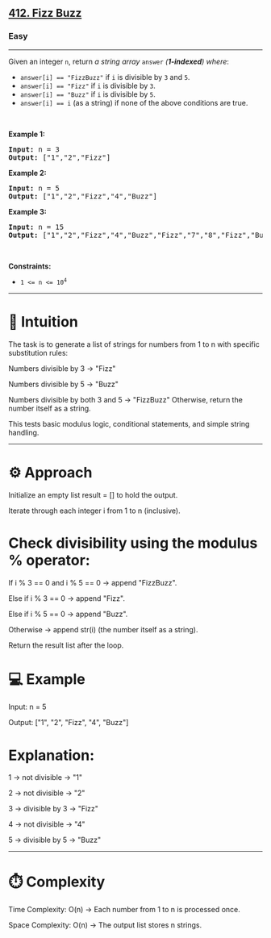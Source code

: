 <h2><a href="https://leetcode.com/problems/fizz-buzz/">412. Fizz Buzz</a></h2><h3>Easy</h3><hr><p>Given an integer <code>n</code>, return <em>a string array </em><code>answer</code><em> (<strong>1-indexed</strong>) where</em>:</p>

<ul>
	<li><code>answer[i] == &quot;FizzBuzz&quot;</code> if <code>i</code> is divisible by <code>3</code> and <code>5</code>.</li>
	<li><code>answer[i] == &quot;Fizz&quot;</code> if <code>i</code> is divisible by <code>3</code>.</li>
	<li><code>answer[i] == &quot;Buzz&quot;</code> if <code>i</code> is divisible by <code>5</code>.</li>
	<li><code>answer[i] == i</code> (as a string) if none of the above conditions are true.</li>
</ul>

<p>&nbsp;</p>
<p><strong class="example">Example 1:</strong></p>
<pre><strong>Input:</strong> n = 3
<strong>Output:</strong> ["1","2","Fizz"]
</pre><p><strong class="example">Example 2:</strong></p>
<pre><strong>Input:</strong> n = 5
<strong>Output:</strong> ["1","2","Fizz","4","Buzz"]
</pre><p><strong class="example">Example 3:</strong></p>
<pre><strong>Input:</strong> n = 15
<strong>Output:</strong> ["1","2","Fizz","4","Buzz","Fizz","7","8","Fizz","Buzz","11","Fizz","13","14","FizzBuzz"]
</pre>
<p>&nbsp;</p>
<p><strong>Constraints:</strong></p>

<ul>
	<li><code>1 &lt;= n &lt;= 10<sup>4</sup></code></li>
</ul>


---

# 🧠 Intuition

The task is to generate a list of strings for numbers from 1 to n with specific substitution rules:

Numbers divisible by 3 → "Fizz"

Numbers divisible by 5 → "Buzz"

Numbers divisible by both 3 and 5 → "FizzBuzz"
Otherwise, return the number itself as a string.

This tests basic modulus logic, conditional statements, and simple string handling.

---

# ⚙️ Approach

Initialize an empty list result = [] to hold the output.

Iterate through each integer i from 1 to n (inclusive).

# Check divisibility using the modulus % operator:

If i % 3 == 0 and i % 5 == 0 → append "FizzBuzz".

Else if i % 3 == 0 → append "Fizz".

Else if i % 5 == 0 → append "Buzz".

Otherwise → append str(i) (the number itself as a string).

Return the result list after the loop.

# 💻 Example
Input: n = 5

Output: ["1", "2", "Fizz", "4", "Buzz"]


# Explanation:

1 → not divisible → "1"

2 → not divisible → "2"

3 → divisible by 3 → "Fizz"

4 → not divisible → "4"

5 → divisible by 5 → "Buzz"

---

# ⏱️ Complexity

Time Complexity: O(n) → Each number from 1 to n is processed once.

Space Complexity: O(n) → The output list stores n strings.
